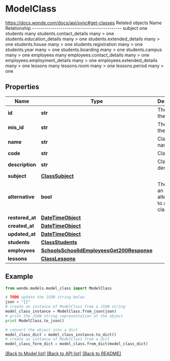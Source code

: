 # ModelClass

https://docs.wonde.com/docs/api/sync#get-classes Related objects Name                            Relationship -------------------------------------------- subject                         one students                        many students.contact_details        many > one students.education_details      many > one students.extended_details       many > one students.house                  many > one students.registration           many > one students.year                   many > one students.boarding               many > one students.campus                 many > one employees                       many employees.contact_details       many > one employees.employment_details    many > one employees.extended_details      many > one lessons                         many lessons.room                    many > one lessons.period                  many > one 

## Properties
Name | Type | Description | Notes
------------ | ------------- | ------------- | -------------
**id** | **str** | The ID of the object. | [optional] 
**mis_id** | **str** | The ID in the MIS. | [optional] 
**name** | **str** | Class name. | [optional] 
**code** | **str** | Class code. | [optional] 
**description** | **str** | Class description. | [optional] 
**subject** | [**ClassSubject**](ClassSubject.md) |  | [optional] 
**alternative** | **bool** | The class is an alternative to another class. | [optional] 
**restored_at** | [**DateTimeObject**](DateTimeObject.md) |  | [optional] 
**created_at** | [**DateTimeObject**](DateTimeObject.md) |  | [optional] 
**updated_at** | [**DateTimeObject**](DateTimeObject.md) |  | [optional] 
**students** | [**ClassStudents**](ClassStudents.md) |  | [optional] 
**employees** | [**SchoolsSchoolIdEmployeesGet200Response**](SchoolsSchoolIdEmployeesGet200Response.md) |  | [optional] 
**lessons** | [**ClassLessons**](ClassLessons.md) |  | [optional] 

## Example

```python
from wonde.models.model_class import ModelClass

# TODO update the JSON string below
json = "{}"
# create an instance of ModelClass from a JSON string
model_class_instance = ModelClass.from_json(json)
# print the JSON string representation of the object
print ModelClass.to_json()

# convert the object into a dict
model_class_dict = model_class_instance.to_dict()
# create an instance of ModelClass from a dict
model_class_form_dict = model_class.from_dict(model_class_dict)
```
[[Back to Model list]](../README.md#documentation-for-models) [[Back to API list]](../README.md#documentation-for-api-endpoints) [[Back to README]](../README.md)


